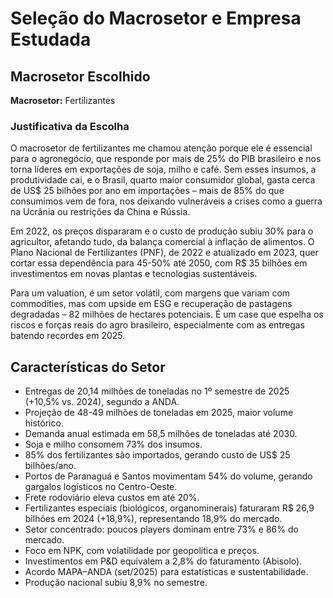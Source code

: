 # Seleção do Macrosetor e Empresa Estudada

## Macrosetor Escolhido

**Macrosetor:** Fertilizantes

### Justificativa da Escolha

O macrosetor de fertilizantes me chamou atenção porque ele é essencial para o agronegócio, que responde por mais de 25% do PIB brasileiro e nos torna líderes em exportações de soja, milho e café. Sem esses insumos, a produtividade cai, e o Brasil, quarto maior consumidor global, gasta cerca de US$ 25 bilhões por ano em importações – mais de 85% do que consumimos vem de fora, nos deixando vulneráveis a crises como a guerra na Ucrânia ou restrições da China e Rússia.

Em 2022, os preços dispararam e o custo de produção subiu 30% para o agricultor, afetando tudo, da balança comercial à inflação de alimentos. O Plano Nacional de Fertilizantes (PNF), de 2022 e atualizado em 2023, quer cortar essa dependência para 45-50% até 2050, com R$ 35 bilhões em investimentos em novas plantas e tecnologias sustentáveis.

Para um valuation, é um setor volátil, com margens que variam com commodities, mas com upside em ESG e recuperação de pastagens degradadas – 82 milhões de hectares potenciais. É um case que espelha os riscos e forças reais do agro brasileiro, especialmente com as entregas batendo recordes em 2025.

## Características do Setor

- Entregas de 20,14 milhões de toneladas no 1º semestre de 2025 (+10,5% vs. 2024), segundo a ANDA.
- Projeção de 48-49 milhões de toneladas em 2025, maior volume histórico.
- Demanda anual estimada em 58,5 milhões de toneladas até 2030.
- Soja e milho consomem 73% dos insumos.
- 85% dos fertilizantes são importados, gerando custo de US$ 25 bilhões/ano.
- Portos de Paranaguá e Santos movimentam 54% do volume, gerando gargalos logísticos no Centro-Oeste.
- Frete rodoviário eleva custos em até 20%.
- Fertilizantes especiais (biológicos, organominerais) faturaram R$ 26,9 bilhões em 2024 (+18,9%), representando 18,9% do mercado.
- Setor concentrado: poucos players dominam entre 73% e 86% do mercado.
- Foco em NPK, com volatilidade por geopolítica e preços.
- Investimentos em P&D equivalem a 2,8% do faturamento (Abisolo).
- Acordo MAPA–ANDA (set/2025) para estatísticas e sustentabilidade.
- Produção nacional subiu 8,9% no semestre.

